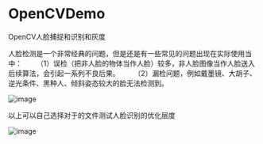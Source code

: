 # OpenCVDemo
OpenCV人脸捕捉和识别和灰度

人脸检测是一个非常经典的问题，但是还是有一些常见的问题出现在实际使用当中： 
　　（1）误检（把非人脸的物体当作人脸）较多，非人脸图像当作人脸送入后续算法，会引起一系列不良后果。 
　　（2）漏检问题，例如戴墨镜、大胡子、逆光条件、黑种人、倾斜姿态较大的脸无法检测到。 

![image](https://github.com/baoyu45585/OpenCVDemo/blob/master/app/image/%E5%9B%BE2.png)


以上可以自己选择对于的文件测试人脸识别的优化层度

![image](https://github.com/baoyu45585/OpenCVDemo/blob/master/app/image/%E5%9B%BE1.jpg)
